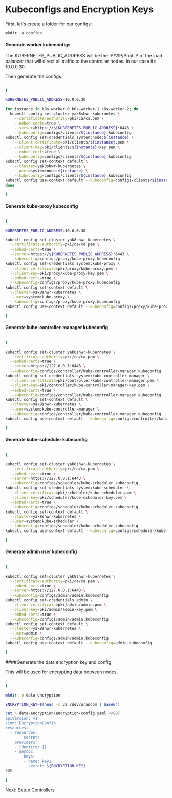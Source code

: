 # Kubeconfigs and Encryption Keys

First, let's create a folder for our configs:

`mkdir -p configs`

#### Generate worker kubeconfigs

The KUBERNETES_PUBLIC_ADDRESS will be the IP/VIP/Pool IP of the load balancer that will direct all traffic to the controller nodes. In our case it’s 10.0.0.30.

Then generate the configs:

```bash

{

KUBERNETES_PUBLIC_ADDRESS=10.0.0.30

for instance in k8s-worker-0 k8s-worker-1 k8s-worker-2; do
  kubectl config set-cluster yak8shwr-kubernetes \
    --certificate-authority=pki/ca/ca.pem \
    --embed-certs=true \
    --server=https://${KUBERNETES_PUBLIC_ADDRESS}:6443 \
    --kubeconfig=configs/clients/${instance}.kubeconfig
kubectl config set-credentials system:node:${instance} \
    --client-certificate=pki/clients/${instance}.pem \
    --client-key=pki/clients/${instance}-key.pem \
    --embed-certs=true \
    --kubeconfig=configs/clients/${instance}.kubeconfig
kubectl config set-context default \
    --cluster=yak8shwr-kubernetes \
    --user=system:node:${instance} \
    --kubeconfig=configs/clients/${instance}.kubeconfig
kubectl config use-context default --kubeconfig=configs/clients/${instance}.kubeconfig
done

}

```

#### Generate kube-proxy kubeconfig

```bash

{

KUBERNETES_PUBLIC_ADDRESS=10.0.0.30

kubectl config set-cluster yak8shwr-kubernetes \
  --certificate-authority=pki/ca/ca.pem \
  --embed-certs=true \
  --server=https://${KUBERNETES_PUBLIC_ADDRESS}:6443 \
  --kubeconfig=configs/proxy/kube-proxy.kubeconfig
kubectl config set-credentials system:kube-proxy \
  --client-certificate=pki/proxy/kube-proxy.pem \
  --client-key=pki/proxy/kube-proxy-key.pem \
  --embed-certs=true \
  --kubeconfig=configs/proxy/kube-proxy.kubeconfig
kubectl config set-context default \
  --cluster=yak8shwr-kubernetes \
  --user=system:kube-proxy \
  --kubeconfig=configs/proxy/kube-proxy.kubeconfig
kubectl config use-context default --kubeconfig=configs/proxy/kube-proxy.kubeconfig

}

```

#### Generate kube-controller-manager kubeconfig

```bash

{

kubectl config set-cluster yak8shwr-kubernetes \
  --certificate-authority=pki/ca/ca.pem \
  --embed-certs=true \
  --server=https://127.0.0.1:6443 \
  --kubeconfig=configs/controller/kube-controller-manager.kubeconfig
kubectl config set-credentials system:kube-controller-manager \
  --client-certificate=pki/controller/kube-controller-manager.pem \
  --client-key=pki/controller/kube-controller-manager-key.pem \
  --embed-certs=true \
  --kubeconfig=configs/controller/kube-controller-manager.kubeconfig
kubectl config set-context default \
  --cluster=yak8shwr-kubernetes \
  --user=system:kube-controller-manager \
  --kubeconfig=configs/controller/kube-controller-manager.kubeconfig
kubectl config use-context default --kubeconfig=configs/controller/kube-controller-manager.kubeconfig

}

```

#### Generate kube-scheduler kubeconfig

```bash

{

kubectl config set-cluster yak8shwr-kubernetes \
  --certificate-authority=pki/ca/ca.pem \
  --embed-certs=true \
  --server=https://127.0.0.1:6443 \
  --kubeconfig=configs/scheduler/kube-scheduler.kubeconfig
kubectl config set-credentials system:kube-scheduler \
  --client-certificate=pki/scheduler/kube-scheduler.pem \
  --client-key=pki/scheduler/kube-scheduler-key.pem \
  --embed-certs=true \
  --kubeconfig=configs/scheduler/kube-scheduler.kubeconfig
kubectl config set-context default \
  --cluster=yak8shwr-kubernetes \
  --user=system:kube-scheduler \
  --kubeconfig=configs/scheduler/kube-scheduler.kubeconfig
kubectl config use-context default --kubeconfig=configs/scheduler/kube-scheduler.kubeconfig

}

```

#### Generate admin user kubeconfig

```bash

{

kubectl config set-cluster yak8shwr-kubernetes \
  --certificate-authority=pki/ca/ca.pem \
  --embed-certs=true \
  --server=https://127.0.0.1:6443 \
  --kubeconfig=configs/admin/admin.kubeconfig
kubectl config set-credentials admin \
  --client-certificate=pki/admin/admin.pem \
  --client-key=pki/admin/admin-key.pem \
  --embed-certs=true \
  --kubeconfig=configs/admin/admin.kubeconfig
kubectl config set-context default \
  --cluster=yak8shwr-kubernetes \
  --user=admin \
  --kubeconfig=configs/admin/admin.kubeconfig
kubectl config use-context default --kubeconfig=admin.kubeconfig

}

```

####Generate the data encryption key and config

This will be used for encrypting data between nodes.

```bash

{

mkdir -p data-encryption

ENCRYPTION_KEY=$(head -c 32 /dev/urandom | base64)

cat > data-encryption/encryption-config.yaml <<EOF
apiVersion: v1
kind: EncryptionConfig
resources:
  - resources:
      - secrets
    providers:
    - identity: {}
    - aescbc:
        keys:
        - name: key1
          secret: ${ENCRYPTION_KEY}
EOF

}

```


Next: [Setup Controllers](05-setup-controllers.md)